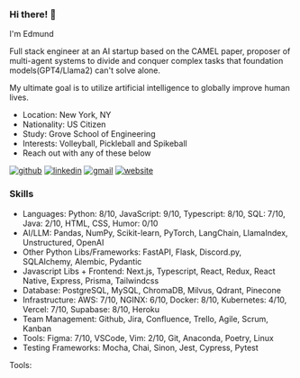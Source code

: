 ### Hi there! 👋
<!-- description-start -->
I'm Edmund

Full stack engineer at an AI startup based on the CAMEL paper, proposer of multi-agent systems to divide and conquer complex tasks that foundation models(GPT4/Llama2) can't solve alone.

My ultimate goal is to utilize artificial intelligence to globally improve human lives.

<!-- description-end -->

<!-- aboutme-list-start -->
- Location: New York, NY
- Nationality: US Citizen
- Study: Grove School of Engineering
- Interests: Volleyball, Pickleball and Spikeball <!-- aboutme-list-end -->
- Reach out with any of these below

[![github](https://img.shields.io/badge/GitHub-000000?style=for-the-badge&logo=GitHub&logoColor=white)](https://github.com/eddiefahrenheit) [![linkedin](https://img.shields.io/badge/Linkedin-0e76a8?style=for-the-badge&logo=Linkedin&logoColor=white)](https://www.linkedin.com/in/eddiefahrenheit/) [![gmail](https://img.shields.io/badge/Gmail-ff0000?style=for-the-badge&logo=Gmail&logoColor=white)](mailto:fischerprogram@gmail.com) [![website](https://img.shields.io/badge/Blog-4d1a7f?style=for-the-badge&logo=Portfolio&logoColor=white)](https://eddiefahrenheit.com/)

### Skills
<!-- skills-start -->
- Languages:  Python: 8/10, JavaScript: 9/10, Typescript: 8/10, SQL: 7/10, Java: 2/10, HTML, CSS, Humor: 0/10
- AI/LLM: Pandas, NumPy, Scikit-learn, PyTorch, LangChain, LlamaIndex, Unstructured, OpenAI
- Other Python Libs/Frameworks: FastAPI, Flask, Discord.py, SQLAlchemy, Alembic, Pydantic
- Javascript Libs + Frontend: Next.js, Typescript, React, Redux, React Native, Express, Prisma, Tailwindcss
- Database: PostgreSQL, MySQL, ChromaDB, Milvus, Qdrant, Pinecone
- Infrastructure: AWS: 7/10, NGINX: 6/10, Docker: 8/10, Kubernetes: 4/10, Vercel: 7/10, Supabase: 8/10, Heroku
- Team Management: Github, Jira, Confluence, Trello, Agile, Scrum, Kanban
- Tools: Figma: 7/10, VSCode, Vim: 2/10, Git, Anaconda, Poetry, Linux
- Testing Frameworks: Mocha, Chai, Sinon, Jest, Cypress, Pytest

Tools: 

<!-- skills-end -->
